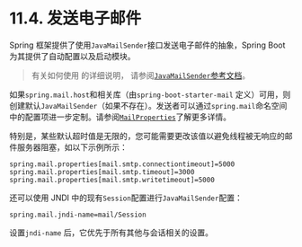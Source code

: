 # 11.4. 发送电子邮件

Spring 框架提供了使用`JavaMailSender`接口发送电子邮件的抽象，Spring Boot 为其提供了自动配置以及启动模块。

> 有关如何使用 的详细说明， 请参阅[`JavaMailSender`参考文档](https://docs.spring.io/spring-framework/reference/6.1/integration/email.html)。

如果`spring.mail.host`和相关库（由`spring-boot-starter-mail` 定义）可用，则创建默认`JavaMailSender`（如果不存在）。发送者可以通过`spring.mail`命名空间中的配置项进一步定制。请参阅[`MailProperties`](https://github.com/spring-projects/spring-boot/tree/v3.2.0/spring-boot-project/spring-boot-autoconfigure/src/main/java/org/springframework/boot/autoconfigure/mail/MailProperties.java)了解更多详情。

特别是，某些默认超时值是无限的，您可能需要更改该值以避免线程被无响应的邮件服务器阻塞，如以下示例所示：

```
spring.mail.properties[mail.smtp.connectiontimeout]=5000
spring.mail.properties[mail.smtp.timeout]=3000
spring.mail.properties[mail.smtp.writetimeout]=5000
```

还可以使用 JNDI 中的现有`Session`配置进行`JavaMailSender`配置：

```
spring.mail.jndi-name=mail/Session
```

设置`jndi-name` 后，它优先于所有其他与会话相关的设置。
